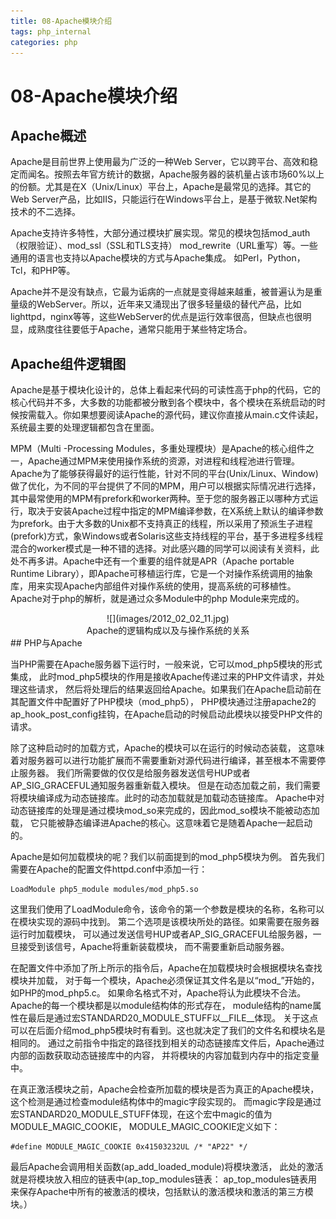 ```yaml
---
title: 08-Apache模块介绍
tags: php_internal
categories: php
---
```


# 08-Apache模块介绍
## Apache概述

Apache是目前世界上使用最为广泛的一种Web Server，它以跨平台、高效和稳定而闻名。按照去年官方统计的数据，Apache服务器的装机量占该市场60%以上的份额。尤其是在X（Unix/Linux）平台上，Apache是最常见的选择。其它的Web Server产品，比如IIS，只能运行在Windows平台上，是基于微软.Net架构技术的不二选择。

Apache支持许多特性，大部分通过模块扩展实现。常见的模块包括mod_auth（权限验证）、mod_ssl（SSL和TLS支持） mod_rewrite（URL重写）等。一些通用的语言也支持以Apache模块的方式与Apache集成。 如Perl，Python，Tcl，和PHP等。

Apache并不是没有缺点，它最为诟病的一点就是变得越来越重，被普遍认为是重量级的WebServer。所以，近年来又涌现出了很多轻量级的替代产品，比如lighttpd，nginx等等，这些WebServer的优点是运行效率很高，但缺点也很明显，成熟度往往要低于Apache，通常只能用于某些特定场合。
## Apache组件逻辑图

Apache是基于模块化设计的，总体上看起来代码的可读性高于php的代码，它的核心代码并不多，大多数的功能都被分散到各个模块中，各个模块在系统启动的时候按需载入。你如果想要阅读Apache的源代码，建议你直接从main.c文件读起，系统最主要的处理逻辑都包含在里面。

MPM（Multi -Processing Modules，多重处理模块）是Apache的核心组件之一，Apache通过MPM来使用操作系统的资源，对进程和线程池进行管理。Apache为了能够获得最好的运行性能，针对不同的平台(Unix/Linux、Window)做了优化，为不同的平台提供了不同的MPM，用户可以根据实际情况进行选择，其中最常使用的MPM有prefork和worker两种。至于您的服务器正以哪种方式运行，取决于安装Apache过程中指定的MPM编译参数，在X系统上默认的编译参数为prefork。由于大多数的Unix都不支持真正的线程，所以采用了预派生子进程(prefork)方式，象Windows或者Solaris这些支持线程的平台，基于多进程多线程混合的worker模式是一种不错的选择。对此感兴趣的同学可以阅读有关资料，此处不再多讲。Apache中还有一个重要的组件就是APR（Apache portable Runtime Library），即Apache可移植运行库，它是一个对操作系统调用的抽象库，用来实现Apache内部组件对操作系统的使用，提高系统的可移植性。Apache对于php的解析，就是通过众多Module中的php Module来完成的。

<center>
![](images/2012_02_02_11.jpg)
</center>
<center>
Apache的逻辑构成以及与操作系统的关系
</center>
## PHP与Apache

当PHP需要在Apache服务器下运行时，一般来说，它可以mod_php5模块的形式集成， 此时mod_php5模块的作用是接收Apache传递过来的PHP文件请求，并处理这些请求， 然后将处理后的结果返回给Apache。如果我们在Apache启动前在其配置文件中配置好了PHP模块（mod_php5）， PHP模块通过注册apache2的ap_hook_post_config挂钩，在Apache启动的时候启动此模块以接受PHP文件的请求。

除了这种启动时的加载方式，Apache的模块可以在运行的时候动态装载， 这意味着对服务器可以进行功能扩展而不需要重新对源代码进行编译，甚至根本不需要停止服务器。 我们所需要做的仅仅是给服务器发送信号HUP或者AP_SIG_GRACEFUL通知服务器重新载入模块。 但是在动态加载之前，我们需要将模块编译成为动态链接库。此时的动态加载就是加载动态链接库。 Apache中对动态链接库的处理是通过模块mod_so来完成的，因此mod_so模块不能被动态加载， 它只能被静态编译进Apache的核心。这意味着它是随着Apache一起启动的。

Apache是如何加载模块的呢？我们以前面提到的mod_php5模块为例。 首先我们需要在Apache的配置文件httpd.conf中添加一行：

    LoadModule php5_module modules/mod_php5.so

这里我们使用了LoadModule命令，该命令的第一个参数是模块的名称，名称可以在模块实现的源码中找到。 第二个选项是该模块所处的路径。如果需要在服务器运行时加载模块， 可以通过发送信号HUP或者AP_SIG_GRACEFUL给服务器，一旦接受到该信号，Apache将重新装载模块， 而不需要重新启动服务器。

在配置文件中添加了所上所示的指令后，Apache在加载模块时会根据模块名查找模块并加载， 对于每一个模块，Apache必须保证其文件名是以“mod_”开始的，如PHP的mod_php5.c。 如果命名格式不对，Apache将认为此模块不合法。Apache的每一个模块都是以module结构体的形式存在， module结构的name属性在最后是通过宏STANDARD20_MODULE_STUFF以__FILE__体现。 关于这点可以在后面介绍mod_php5模块时有看到。这也就决定了我们的文件名和模块名是相同的。 通过之前指令中指定的路径找到相关的动态链接库文件后，Apache通过内部的函数获取动态链接库中的内容， 并将模块的内容加载到内存中的指定变量中。

在真正激活模块之前，Apache会检查所加载的模块是否为真正的Apache模块， 这个检测是通过检查module结构体中的magic字段实现的。 而magic字段是通过宏STANDARD20_MODULE_STUFF体现，在这个宏中magic的值为MODULE_MAGIC_COOKIE， MODULE_MAGIC_COOKIE定义如下：

    #define MODULE_MAGIC_COOKIE 0x41503232UL /* "AP22" */

最后Apache会调用相关函数(ap_add_loaded_module)将模块激活， 此处的激活就是将模块放入相应的链表中(ap_top_modules链表： ap_top_modules链表用来保存Apache中所有的被激活的模块，包括默认的激活模块和激活的第三方模块。）
